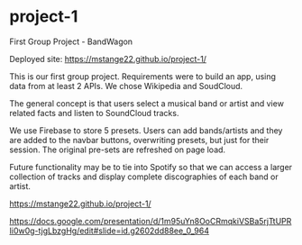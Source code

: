 # project-1
First Group Project - BandWagon

Deployed site: https://mstange22.github.io/project-1/

This is our first group project.  Requirements were to build an app, using data from at least 2 APIs.  We chose Wikipedia and SoudCloud.

The general concept is that users select a musical band or artist and view related facts and listen to SoundCloud tracks.

We use Firebase to store 5 presets.  Users can add bands/artists and they are added to the navbar buttons, overwriting presets, but just for their session.  The original pre-sets are refreshed on page load.

Future functionality may be to tie into Spotify so that we can access a larger collection of tracks and display complete discographies of each band or artist.

https://mstange22.github.io/project-1/

https://docs.google.com/presentation/d/1m95uYn8OoCRmqkiVSBa5rjTtUPRIi0w0g-tjgLbzgHg/edit#slide=id.g2602dd88ee_0_964

